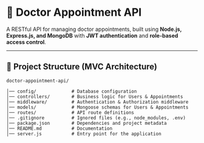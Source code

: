 # 📌 Doctor Appointment API

A RESTful API for managing doctor appointments, built using **Node.js, Express.js, and MongoDB** with **JWT authentication** and **role-based access control**.

---

## 📁 Project Structure (MVC Architecture)
```
doctor-appointment-api/

│── config/             # Database configuration
│── controllers/        # Business logic for Users & Appointments
│── middleware/         # Authentication & Authorization middleware
│── models/             # Mongoose schemas for Users & Appointments
│── routes/             # API route definitions
│── .gitignore          # Ignored files (e.g., node_modules, .env)
│── package.json        # Dependencies and project metadata
│── README.md           # Documentation
│── server.js           # Entry point for the application
```

